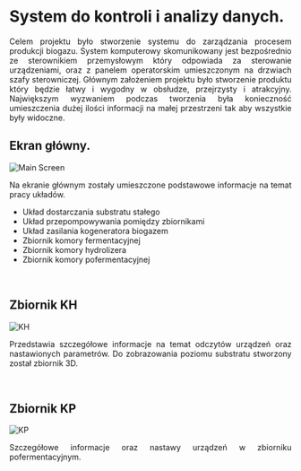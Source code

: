 # System do kontroli i analizy danych. <span id="top"></span>

<p align="justify">Celem projektu było stworzenie systemu do zarządzania procesem produkcji biogazu. System komputerowy skomunikowany jest bezpośrednio ze sterownikiem przemysłowym który odpowiada za sterowanie urządzeniami, oraz z panelem operatorskim umieszczonym na drzwiach szafy sterowniczej. Głównym założeniem projektu było stworzenie produktu który będzie łatwy i wygodny w obsłudze, przejrzysty i atrakcyjny. Największym wyzwaniem podczas tworzenia była konieczność umieszczenia dużej ilości informacji na małej przestrzeni tak aby wszystkie były widoczne.</p>

## Ekran główny.

<img align="center" alt="Main Screen" src="https://user-images.githubusercontent.com/92121311/138010538-368d26d1-4a44-4313-9e28-ae7f373d52a0.png">
<br>

<p align="justify">Na ekranie głównym zostały umieszczone podstawowe informacje na temat pracy układów.</p>
<ul>
  <li>Układ dostarczania substratu stałego</li>
  <li>Układ przepompowywania pomiędzy zbiornikami</li>
  <li>Układ zasilania kogeneratora biogazem</li>
  <li>Zbiornik komory fermentacyjnej</li>
  <li>Zbiornik komory hydrolizera</li>
  <li>Zbiornik komory pofermentacyjnej</li>
</ul>
<br>



## Zbiornik KH

<img align="center" alt="KH" src="https://user-images.githubusercontent.com/92121311/138010547-535c9f54-005d-40bd-9d31-e0fd76fdfbf0.png">
<br>

<p align="justify">Przedstawia szczegółowe informacje na temat odczytów urządzeń oraz nastawionych parametrów. Do zobrazowania poziomu substratu stworzony został zbiornik 3D.</p>
<br>

## Zbiornik KP

<img align="center" alt="KP" src="https://user-images.githubusercontent.com/92121311/138010555-bc75d344-15a1-4aa8-9b01-a3135ac04f53.png">
<br>

<p align="justify">Szczegółowe informacje oraz nastawy urządzeń w zbiorniku pofermentacyjnym.</p>
<br>


